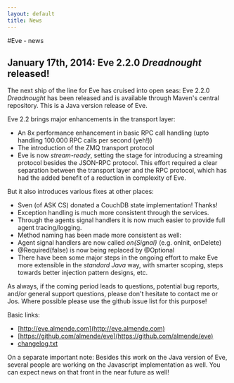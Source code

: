 ```yaml
---
layout: default
title: News
---
```


#Eve - news

## January 17th, 2014: Eve 2.2.0 *Dreadnought* released!

The next ship of the line for Eve has cruised into open seas: Eve 2.2.0 *Dreadnought* has been released and is available through Maven\'s central repository. This is a Java version release of Eve.

Eve 2.2 brings major enhancements in the transport layer: 

- An 8x performance enhancement in basic RPC call handling (upto handling 100.000 RPC calls per second (yeh!))
- The introduction of the ZMQ transport protocol
- Eve is now *stream-ready*, setting the stage for introducing a streaming protocol besides the JSON-RPC protocol. This effort required a clear separation between the transport layer and the RPC protocol, which has had the added benefit of a reduction in complexity of Eve.

But it also introduces various fixes at other places:

- Sven (of ASK CS) donated a CouchDB state implementation! Thanks!
- Exception handling is much more consistent through the services.
- Through the agents signal handlers it is now much easier to provide full agent tracing/logging.
- Method naming has been made more consistent as well: 
- Agent signal handlers are now called *on{Signal}* (e.g. onInit, onDelete)
- @Required(false) is now being replaced by @Optional
- There have been some major steps in the ongoing effort to make Eve more extensible in the *standard Java* way, with smarter scoping, steps towards better injection pattern designs, etc.

As always, if the coming period leads to questions, potential bug reports, and/or general support questions, please don\'t hesitate to contact me or Jos. Where possible please use the github issue list for this purpose!

Basic links: 

- [http://eve.almende.com](http://eve.almende.com)
- [https://github.com/almende/eve](https://github.com/almende/eve)
- [changelog.txt](https://github.com/almende/eve/blob/master/java/eve-core/changelog.txt)

On a separate important note: Besides this work on the Java version of Eve, several people are working on the Javascript implementation as well. You can expect news on that front in the near future as well!

